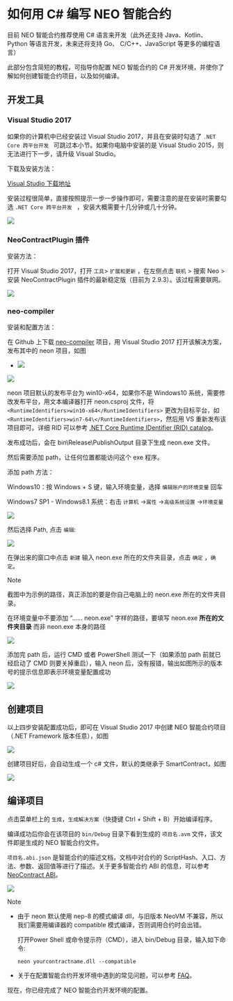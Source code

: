 # 如何用 C# 编写 NEO 智能合约

目前 NEO 智能合约推荐使用 C# 语言来开发（此外还支持 Java、Kotlin、Python 等语言开发，未来还将支持 Go、 C/C++、JavaScript 等更多的编程语言）

此部分包含简短的教程，可指导你配置 NEO 智能合约的 C# 开发环境，并使你了解如何创建智能合约项目，以及如何编译。

## 开发工具

### Visual Studio 2017

如果你的计算机中已经安装过 Visual Studio 2017，并且在安装时勾选了 `.NET Core 跨平台开发 ` 可跳过本小节。如果你电脑中安装的是 Visual Studio 2015，则无法进行下一步，请升级 Visual Studio。

下载及安装方法：

[Visual Studio 下载地址](https://www.visualstudio.com/products/visual-studio-community-vs)

安装过程很简单，直接按照提示一步一步操作即可，需要注意的是在安装时需要勾选 `.NET Core 跨平台开发 ` ，安装大概需要十几分钟或几十分钟。

![](../assets/install_core_cross_platform_development_toolset.jpg)

### NeoContractPlugin 插件

安装方法：

打开 Visual Studio 2017，打开 ` 工具 `> ` 扩展和更新 ` ，在左侧点击 ` 联机 `  > 搜索 Neo > 安装 NeoContractPlugin 插件的最新稳定版（目前为 2.9.3）。该过程需要联网。

![](../assets/download_and_install_smart_contract_plugin.jpg)

### neo-compiler

安装和配置方法：

在 Github 上下载 [neo-compiler](https://github.com/neo-project/neo-compiler) 项目，用 Visual Studio 2017 打开该解决方案，发布其中的 neon 项目，如图

- ![](../assets/publish_neo_compiler_msil_project.jpg)


![](../assets/publish_and_profile_settings.jpg)

neon 项目默认的发布平台为 win10-x64，如果你不是 Windows10 系统，需要修改发布平台，用文本编译器打开 neon.csproj 文件，将 `<RuntimeIdentifiers>win10-x64</RuntimeIdentifiers>` 更改为目标平台，如 `<RuntimeIdentifiers>win7-64\</RuntimeIdentifiers>`，然后用 VS 重新发布该项目即可。详细 RID 可以参考 [.NET Core Runtime IDentifier (RID) catalog](https://docs.microsoft.com/en-us/dotnet/core/rid-catalog)。

发布成功后，会在 bin\Release\PublishOutput 目录下生成 neon.exe 文件。

然后需要添加 path，让任何位置都能访问这个 exe 程序。

添加 path 方法：

Windows10：按 Windows + S 键，输入环境变量，选择 `编辑账户的环境变量` 回车

Windows7 SP1 - Windows8.1 系统：右击 `计算机` ->`属性` ->`高级系统设置` ->`环境变量`

![](../assets/2017-06-07_12-07-03.png)


然后选择 Path, 点击 ` 编辑 `:

![](../assets/environment_variable.png)

在弹出来的窗口中点击 `新建` 输入 neon.exe 所在的文件夹目录，点击 ` 确定 ` ，` 确定 `。

> [!Note]
> 截图中为示例的路径，真正添加的要是你自己电脑上的 neon.exe 所在的文件夹目录。
>
> 在环境变量中不要添加 “…… neon.exe” 字样的路径，要填写 neon.exe **所在的文件夹目录** 而非 neon.exe 本身的路径
>

![](../assets/edit_environment_variable.png)

添加完 path 后，运行 CMD 或者 PowerShell 测试一下（如果添加 path 前就已经启动了 CMD 则要关掉重启），输入 neon 后，没有报错，输出如图所示的版本号的提示信息即表示环境变量配置成功

![](../assets/powershell_enviornment_variabled_updated_correctly.png)


## 创建项目

以上四步安装配置成功后，即可在 Visual Studio 2017 中创建 NEO 智能合约项目（.NET Framework 版本任意），如图

![](../assets/new_smart_contract_project.png)

创建项目好后，会自动生成一个 c# 文件，默认的类继承于 SmartContract，如图

![](../assets/smart_contract_function_code.png)

## 编译项目

点击菜单栏上的 `生成`，`生成解决方案`（快捷键 Ctrl + Shift + B）开始编译程序。

编译成功后你会在该项目的 `bin/Debug` 目录下看到生成的 `项目名.avm` 文件，该文件即是生成的 NEO 智能合约文件。

 `项目名.abi.json` 是智能合约的描述文档，文档中对合约的 ScriptHash、入口、方法、参数、返回值等进行了描述。关于更多智能合约 ABI 的信息，可以参考 [NeoContract ABI](https://github.com/neo-project/proposals/blob/master/nep-3.mediawiki)。

![](../assets/compile_smart_contract.png)

>[!Note]
>
>- 由于 neon 默认使用 nep-8 的模式编译 dll，与旧版本 NeoVM 不兼容，所以我们需要用编译器的 compatible 模式编译，否则调用合约时会出错。
>
>    打开Power Shell 或命令提示符（CMD），进入 bin/Debug 目录，输入如下命令:
>
>    `neon yourcontractname.dll --compatible`
>
>- 关于在配置智能合约开发环境中遇到的常见问题，可以参考 [FAQ](../../faq.md#智能合约)。

现在，你已经完成了 NEO 智能合约开发环境的配置。

